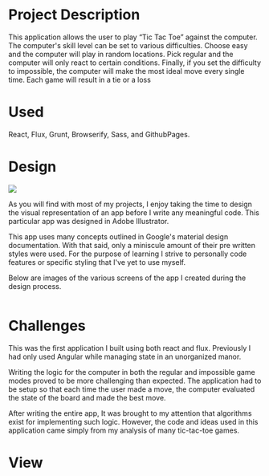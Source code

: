 # Project Description
This application allows the user to play “Tic Tac Toe” against the computer. The computer's skill level can be set to various difficulties.
Choose easy and the computer will play in random locations. Pick regular and the computer will only react to certain conditions. Finally, if you set the difficulty to impossible, the computer will make the most ideal move every single time. Each game will result in a tie or a loss

# Used
React, Flux, Grunt, Browserify, Sass, and GithubPages.

# Design

<img id="" class="portrait" src="../../assets/images/tic-tac-toe/screen-with-palette.png">

As you will find with most of my projects, I enjoy taking the time to design the visual representation of an app before I write any meaningful code. This particular app was designed in Adobe Illustrator.

This app uses many concepts outlined in Google's material design documentation. With that said, only a miniscule amount of their pre written styles were used. For the purpose of learning I strive to personally code features or specific styling that I've yet to use myself.

Below are images of the various screens of the app I created during the design process.

<img class="landscape" src="../../assets/images/tic-tac-toe/desktop-version.png" alt="">

# Challenges
This was the first application I built using both react and flux. Previously I had only used Angular while managing state in an unorganized manor.

Writing the logic for the computer in both the regular and impossible game modes proved to be more challenging than expected. The application had to be setup so that each time the user made a move, the computer evaluated the state of the board and made the best move.

After writing the entire app, It was brought to my attention that algorithms exist for implementing such logic. However, the code and ideas used in this application came simply from my analysis of many tic-tac-toe games.

# View
